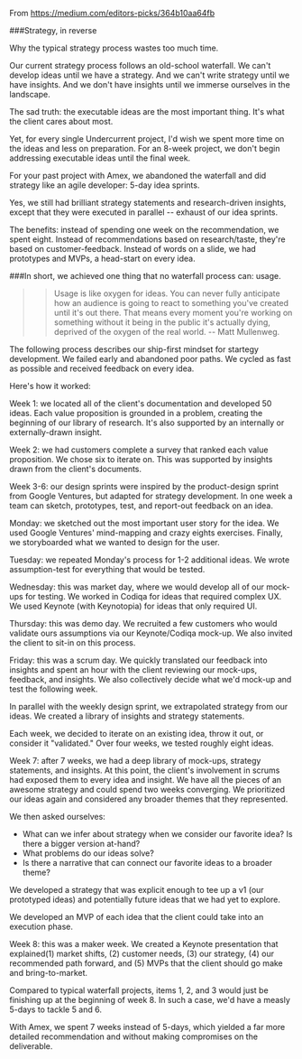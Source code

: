 From <https://medium.com/editors-picks/364b10aa64fb>

###Strategy, in reverse

Why the typical strategy process wastes too much time.

Our current strategy process follows an old-school waterfall. We can't develop ideas until we have a strategy. And we can't write strategy until we have insights. And we don't have insights until we immerse ourselves in the landscape.

The sad truth: the executable ideas are the most important thing. It's what the client cares about most.

Yet, for every single Undercurrent project, I'd wish we spent more time on the ideas and less on preparation. For an 8-week project, we don't begin addressing executable ideas until the final week.

For your past project with Amex, we abandoned the waterfall and did strategy like an agile developer: 5-day idea sprints.

Yes, we still had brilliant strategy statements and research-driven insights, except that they were executed in parallel -- exhaust of our idea sprints.

The benefits: instead of spending one week on the recommendation, we spent eight. Instead of recommendations based on research/taste, they're based on customer-feedback. Instead of words on a slide, we had prototypes and MVPs, a head-start on every idea.

###In short, we achieved one thing that no waterfall process can: usage.

>> Usage is like oxygen for ideas. You can never fully anticipate how an audience is going to react to something you've created until it's out there. That means every moment you're working on something without it being in the public it's actually dying, deprived of the oxygen of the real world. -- Matt Mullenweg.

The following process describes our ship-first mindset for startegy development. We failed early and abandoned poor paths. We cycled as fast as possible and received feedback on every idea.

Here's how it worked:

Week 1: we located all of the client's documentation and developed 50 ideas. Each value proposition is grounded in a problem, creating the beginning of our library of research. It's also supported by an internally or externally-drawn insight.

Week 2: we had customers complete a survey that ranked each value proposition. We chose six to iterate on. This was supported by insights drawn from the client's documents.

Week 3-6: our design sprints were inspired by the product-design sprint from Google Ventures, but adapted for strategy development. In one week a team can sketch, prototypes, test, and report-out feedback on an idea.

Monday: we sketched out the most important user story for the idea. We used Google Ventures' mind-mapping and crazy eights exercises. Finally, we storyboarded what we wanted to design for the user.

Tuesday: we repeated Monday's process for 1-2 additional ideas. We wrote assumption-test for everything that would be tested.

Wednesday: this was market day, where we would develop all of our mock-ups for testing. We worked in Codiqa for ideas that required complex UX. We used Keynote (with Keynotopia) for ideas that only required UI.

Thursday: this was demo day. We recruited a few customers who would validate ours assumptions via our Keynote/Codiqa mock-up. We also invited the client to sit-in on this process.

Friday: this was a scrum day. We quickly translated our feedback into insights and spent an hour with the client reviewing our mock-ups, feedback, and insights. We also collectively decide what we'd mock-up and test the following week.

In parallel with the weekly design sprint, we extrapolated strategy from our ideas. We created a library of insights and strategy statements.

Each week, we decided to iterate on an existing idea, throw it out, or consider it "validated." Over four weeks, we tested roughly eight ideas.

Week 7: after 7 weeks, we had a deep library of mock-ups, strategy statements, and insights. At this point, the client's involvement in scrums had exposed them to every idea and insight. We have all the pieces of an awesome strategy and could spend two weeks converging. We prioritized our ideas again and considered any broader themes that they represented.

We then asked ourselves:

* What can we infer about strategy when we consider our favorite idea? Is there a bigger version at-hand?
* What problems do our ideas solve?
* Is there a narrative that can connect our favorite ideas to a broader theme?

We developed a strategy that was explicit enough to tee up a v1 (our prototyped ideas) and potentially future ideas that we had yet to explore.

We developed an MVP of each idea that the client could take into an execution phase.

Week 8: this was a maker week. We created a Keynote presentation that explained(1) market shifts, (2) customer needs, (3) our strategy, (4) our recommended path forward, and (5) MVPs that the client should go make and bring-to-market.

Compared to typical waterfall projects, items 1, 2, and 3 would just be finishing up at the beginning of week 8. In such a case, we'd have a measly 5-days to tackle 5 and 6.

With Amex, we spent 7 weeks instead of 5-days, which yielded a far more detailed recommendation and without making compromises on the deliverable.
